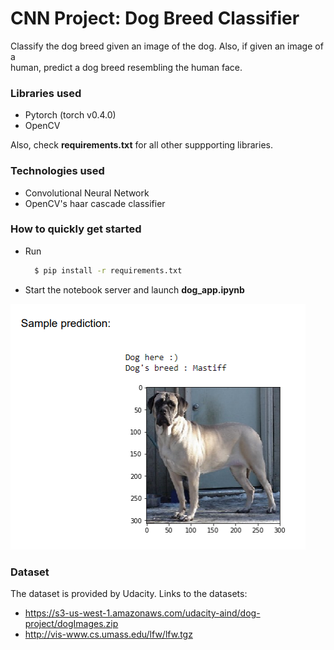 # CNN Project: Dog Breed Classifier

Classify the dog breed given an image of the dog. Also, if given an image of a    
human, predict a dog breed resembling the human face.   

### Libraries used
  - Pytorch (torch v0.4.0)
  - OpenCV

Also, check **requirements.txt** for all other suppporting libraries.

### Technologies used

  - Convolutional Neural Network
  - OpenCV's haar cascade classifier
  
### How to quickly get started 
  - Run 
    ```sh 
      $ pip install -r requirements.txt
     ```
  - Start the notebook server and launch **dog_app.ipynb**     
  
  
![alt text](/prediction-pic.png)
    
### Dataset
The dataset is provided by Udacity.
Links to the datasets:
- https://s3-us-west-1.amazonaws.com/udacity-aind/dog-project/dogImages.zip
- http://vis-www.cs.umass.edu/lfw/lfw.tgz
